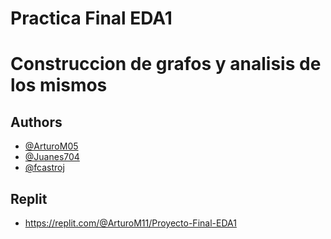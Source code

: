 # Practica Final EDA1
# Construccion de grafos y analisis de los mismos

## Authors

- [@ArturoM05](https://github.com/ArturoM05)
- [@Juanes704](https://github.com/Juanes704)
- [@fcastroj](https://github.com/fcastroj)

## Replit
- https://replit.com/@ArturoM11/Proyecto-Final-EDA1

